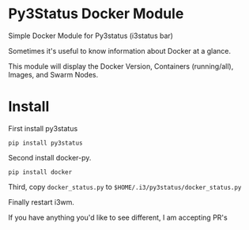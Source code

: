 Py3Status Docker Module
=======================

Simple Docker Module for Py3status (i3status bar)

Sometimes it's useful to know information about Docker at a glance. 

This module will display the Docker Version, Containers (running/all), Images, and Swarm Nodes. 

Install
========

First install py3status  

```
pip install py3status
```

Second install docker-py.   

```
pip install docker
```

Third, copy `docker_status.py` to `$HOME/.i3/py3status/docker_status.py`

Finally restart i3wm. 


If you have anything you'd like to see different, I am accepting PR's 
